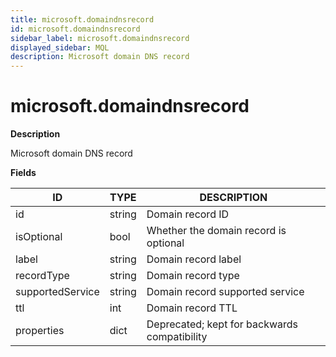 ```yaml
---
title: microsoft.domaindnsrecord
id: microsoft.domaindnsrecord
sidebar_label: microsoft.domaindnsrecord
displayed_sidebar: MQL
description: Microsoft domain DNS record
---
```


# microsoft.domaindnsrecord

**Description**

Microsoft domain DNS record

**Fields**

| ID               | TYPE   | DESCRIPTION                                  |
| ---------------- | ------ | -------------------------------------------- |
| id               | string | Domain record ID                             |
| isOptional       | bool   | Whether the domain record is optional        |
| label            | string | Domain record label                          |
| recordType       | string | Domain record type                           |
| supportedService | string | Domain record supported service              |
| ttl              | int    | Domain record TTL                            |
| properties       | dict   | Deprecated; kept for backwards compatibility |
